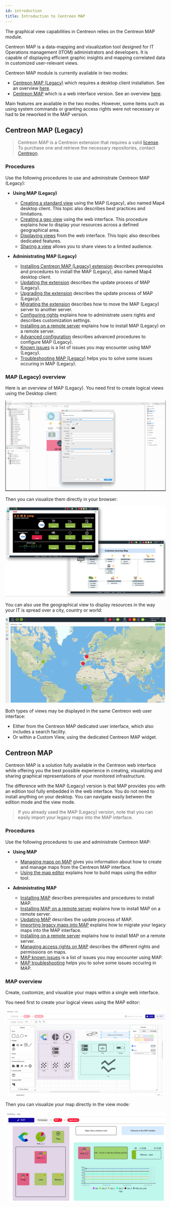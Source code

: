 ```yaml
---
id: introduction
title: Introduction to Centreon MAP
---
```


The graphical view capabilities in Centreon relies on the Centreon MAP
module.

Centreon MAP is a data-mapping and visualization tool designed for IT
Operations management (ITOM) administrators and developers. It is
capable of displaying efficient graphic insights and mapping correlated
data in customized user-relevant views.

Centreon MAP module is currently available in two modes:
- [Centreon MAP (Legacy)](#centreon-map-legacy) which requires a desktop client installation. See an overview [here](#map-legacy-overview).
- [Centreon MAP](#centreon-map) which is a web interface version. See an overview [here](#map-overview).

Main features are available in the two modes. However, some items such as using system commands or granting access rights were not necessary or had to be reworked in the MAP version.

## Centreon MAP (Legacy)

> Centreon MAP is a Centreon extension that requires a valid [license](../administration/licenses.md).
> To purchase one and retrieve the necessary repositories, contact [Centreon](mailto:sales@centreon.com).

### Procedures

Use the following procedures to use and administrate Centreon MAP (Legacy):

- **Using MAP (Legacy)**
  - [Creating a standard view](create-standard-view.md) using the MAP (Legacy), also named Map4 desktop client. This topic also describes best practices and limitations.
  - [Creating a geo view](create-geo-views.md) using the web interface. This procedure explains how to display your resources across a defined geographical area.
  - [Displaying views](display-view.md) from the web interface. This topic also describes dedicated features.
  - [Sharing a view](share-view.md) allows you to share views to a limited audience.

- **Administrating MAP (Legacy)**
  - [Installing Centreon MAP (Legacy) extension](install.md) describes prerequisites and procedures to install the MAP (Legacy), also named Map4 desktop client.
  - [Updating the extension](update.md) describes the update process of MAP (Legacy).
  - [Upgrading the extension](upgrade.md) describes the update process of MAP (Legacy).
  - [Migrating the extension](migrate.md) describes how to move the MAP (Legacy) server to another server.
  - [Configuring rights](configuration.md) explains how to administrate users rights and describes customization settings.
  - [Installing on a remote server](remote-server.md) explains how to install MAP (Legacy) on a remote server.
  - [Advanced configuration](advanced-configuration.md) describes advanced procedures to configure MAP (Legacy).
  - [Known issues](known-issues.md) is a list of issues you may encounter using MAP (Legacy).
  - [Troubleshooting MAP (Legacy)](troubleshooter.md) helps you to solve some issues occuring in MAP (Legacy).

### MAP (Legacy) overview

Here is an overview of MAP (Legacy). You need first to create logical views using the Desktop client:

![image](../assets/graph-views/desktop.gif)

Then you can visualize them directly in your browser:

![image](../assets/graph-views/first_page_web.png)

You can also use the geographical view to display resources in the way your IT is spread
over a city, country or world:

![image](../assets/graph-views/display_geo_view.gif)

Both types of views may be displayed in the same Centreon web user interface:

- Either from the Centreon MAP dedicated user interface, which also includes a search facility.
- Or within a Custom View, using the dedicated Centreon MAP widget.

## Centreon MAP

Centreon MAP is a solution fully available in the Centreon web interface while offering you the best possible experience in creating, visualizing and sharing graphical representations of your monitored infrastructure.

The difference with the MAP (Legacy) version is that MAP provides you with an edition tool fully embedded in the web interface. You do not need to install anything on your desktop. You can navigate easily between the edition mode and the view mode.

> If you already used the MAP (Legacy) version, note that you can easily import your legacy maps into the MAP interface.

### Procedures

Use the following procedures to use and administrate Centreon MAP:

- **Using MAP**
  - [Managing maps on MAP](map-web-manage.md) gives you information about how to create and manage maps from the Centreon MAP interface.
  - [Using the map editor](map-web-editor.md) explains how to build maps using the editor tool.

- **Administrating MAP**
  - [Installing MAP](map-web-install.md) describes prerequisites and procedures to install MAP.
  - [Installing MAP on a remote server](map-web-install-remote.md) explains how to install MAP on a remote server.
  - [Updating MAP](map-web-update.md) describes the update process of MAP.
  - [Importing legacy maps into MAP](import-into-map-web.md) explains how to migrate your legacy maps into the MAP interface.
  - [Installing on a remote server](remote-server.md) explains how to install MAP on a remote server.
  - [Managing access rights on MAP](map-web-manage.md) describes the different rights and permissions on maps.
  - [MAP known issues](map-web-known-issues.md) is a list of issues you may encounter using MAP.
  - [MAP troubleshooting](map-web-troubleshooting.md) helps you to solve some issues occuring in MAP.

### MAP overview

Create, customize, and visualize your maps within a single web interface.

You need first to create your logical views using the MAP editor:

![image](../assets/graph-views/ng/map-web-editor-view.png)

Then you can visualize your map directly in the view mode:

![image](../assets/graph-views/ng/map-web-global-view.png)

